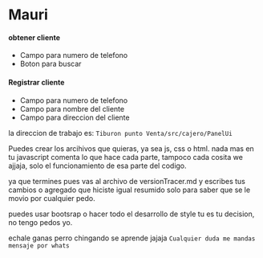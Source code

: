 
# Mauri


#### obtener cliente
- Campo para numero de telefono
- Boton para buscar

#### Registrar cliente
- Campo para numero de telefono
- Campo para nombre del cliente
- Campo para direccion del cliente


la direccion de trabajo es:
``Tiburon punto Venta/src/cajero/PanelUi``

Puedes crear los arcihivos que quieras, ya sea js, css o html. nada mas en tu javascript
comenta lo que hace cada parte, tampoco cada cosita we ajjaja, solo el funcionamiento de esa parte del codigo.


ya que termines pues vas al archivo de versionTracer.md y escribes tus cambios o agregado que hiciste igual resumido solo para saber que se le movio por cualquier pedo.

puedes usar bootsrap o hacer todo el desarrollo de style tu es tu decision, no tengo pedos yo.

echale ganas perro chingando se aprende jajaja ``Cualquier duda me mandas mensaje por whats``